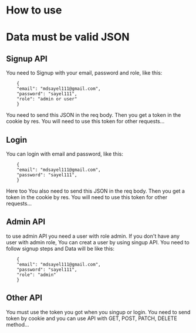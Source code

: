 
# How to use
# Data must be valid JSON
## Signup API
You need to Signup with your email, password and role, like this:

```
    {
    "email": "mdsayel111@gmail.com",
    "password": "sayel111",
    "role": "admin or user"
    }
```
You need to send this JSON in the req body. Then you get a token in the cookie by res. You will need to use this token for other requests...

## Login
You can login with email and password, like this: 
```
    {
    "email": "mdsayel111@gmail.com",
    "password": "sayel111",
    }
```
Here too You also need to send this JSON in the req body. Then you get a token in the cookie by res. You will need to use this token for other requests...

## Admin API
to use admin API you need a user with role admin. If you don't have any user with admin role, You can creat a user by using singup API. You need to follow signup steps and Data will be like this:
```
    {
    "email": "mdsayel111@gmail.com",
    "password": "sayel111",
    "role": "admin"
    }
```
## Other API
You must use the token you got when you singup or login. You need to send token by cookie and you can use API with GET, POST, PATCH, DELETE method...